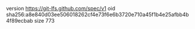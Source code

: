 version https://git-lfs.github.com/spec/v1
oid sha256:a8e840d03ee506018262cf4e73f6e6b3720e710a45f1b4e25afbb4b4f89ecbab
size 773
